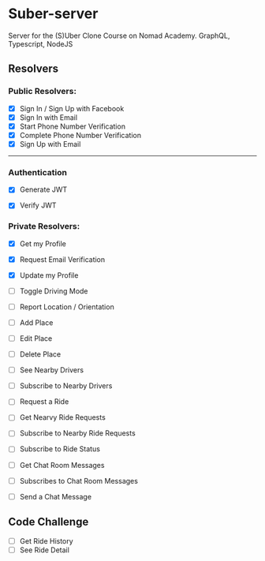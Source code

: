 # Suber-server

 Server for the (S)Uber Clone Course on Nomad Academy. GraphQL, Typescript, NodeJS

 ## Resolvers

### Public Resolvers:

- [x] Sign In / Sign Up with Facebook
- [x] Sign In with Email
- [x] Start Phone Number Verification
- [x] Complete Phone Number Verification
- [x] Sign Up with Email
---

### Authentication

- [x] Generate JWT
- [x] Verify JWT


### Private Resolvers:
- [x] Get my Profile
- [x] Request Email Verification
- [x] Update my Profile
- [ ] Toggle Driving Mode
- [ ] Report Location / Orientation
- [ ] Add Place
- [ ] Edit Place
- [ ] Delete Place
- [ ] See Nearby Drivers
- [ ] Subscribe to Nearby Drivers
- [ ] Request a  Ride
- [ ] Get Nearvy Ride Requests
- [ ] Subscribe to Nearby Ride Requests
- [ ] Subscribe to Ride Status
- [ ] Get Chat Room Messages
- [ ] Subscribes to Chat Room Messages
- [ ] Send a Chat Message


## Code Challenge

- [ ] Get Ride History
- [ ] See Ride Detail
